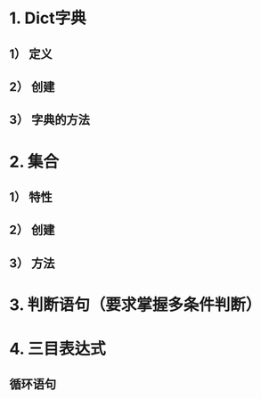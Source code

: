 # 1. Dict字典

## 1） 定义

## 2） 创建

## 3） 字典的方法

# 2. 集合

## 1） 特性

## 2） 创建

## 3） 方法

# 3. 判断语句（要求掌握多条件判断）

# 4. 三目表达式

## 循环语句
